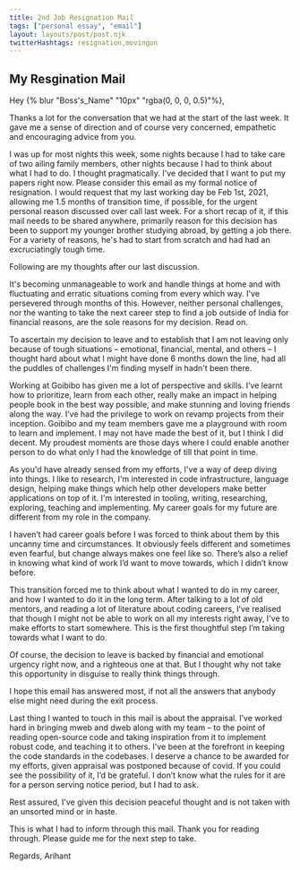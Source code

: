 ```yaml
---
title: 2nd Job Resignation Mail
tags: ["personal essay", "email"]
layout: layouts/post/post.njk
twitterHashtags: resignation,movingon
---
```


## My Resgination Mail

 Hey {% blur "Boss's_Name" "10px" "rgba(0, 0, 0, 0.5)"%},

Thanks a lot for the conversation that we had at the start of the last week. It gave me a sense of direction and of course very concerned, empathetic and encouraging advice from you.

I was up for most nights this week, some nights because I had to take care of two ailing family members, other nights because I had to think about what I had to do. I thought pragmatically. I've decided that I want to put my papers right now. Please consider this email as my formal notice of resignation. I would request that my last working day be Feb 1st, 2021, allowing me 1.5 months of transition time, if possible, for the urgent personal reason discussed over call last week. For a short recap of it, if this mail needs to be shared anywhere, primarily reason for this decision has been to support my younger brother studying abroad, by getting a job there. For a variety of reasons, he's had to start from scratch and had had an excruciatingly tough time.

Following are my thoughts after our last discussion.

It's becoming unmanageable to work and handle things at home and with fluctuating and erratic situations coming from every which way. I've persevered through months of this. However, neither personal challenges, nor the wanting to take the next career step to find a job outside of India for financial reasons, are the sole reasons for my decision. Read on.

To ascertain my decision to leave and to establish that I am not leaving only because of tough situations – emotional, financial, mental, and others – I thought hard about what I might have done 6 months down the line, had all the puddles of challenges I'm finding myself in hadn't been there.

Working at Goibibo has given me a lot of perspective and skills. I’ve learnt how to prioritize, learn from each other, really make an impact in helping people book in the best way possible, and make stunning and loving friends along the way. I’ve had the privilege to work on revamp projects from their inception. Goibibo and my team members gave me a playground with room to learn and implement. I may not have made the best of it, but I think I did decent. My proudest moments are those days where I could enable another person to do what only I had the knowledge of till that point in time.

As you'd have already sensed from my efforts, I've a way of deep diving into things. I like to research, I'm interested in code infrastructure, language design, helping make things which help other developers make better applications on top of it. I'm interested in tooling, writing, researching, exploring, teaching and implementing. My career goals for my future are different from my role in the company.

I haven’t had career goals before I was forced to think about them by this uncanny time and circumstances. It obviously feels different and sometimes even fearful, but change always makes one feel like so. There’s also a relief in knowing what kind of work I’d want to move towards, which I didn’t know before.

This transition forced me to think about what I wanted to do in my career, and how I wanted to do it in the long term. After talking to a lot of old mentors, and reading a lot of literature about coding careers, I've realised that though I might not be able to work on all my interests right away, I've to make efforts to start somewhere. This is the first thoughtful step I’m taking towards what I want to do.

Of course, the decision to leave is backed by financial and emotional urgency right now, and a righteous one at that. But I thought why not take this opportunity in disguise to really think things through.

I hope this email has answered most, if not all the answers that anybody else might need during the exit process.

Last thing I wanted to touch in this mail is about the appraisal. I’ve worked hard in bringing mweb and dweb along with my team – to the point of reading open-source code and taking inspiration from it to implement robust code, and teaching it to others. I've been at the forefront in keeping the code standards in the codebases. I deserve a chance to be awarded for my efforts, given appraisal was postponed because of covid. If you could see the possibility of it, I’d be grateful. I don’t know what the rules for it are for a person serving notice period, but I had to ask.

Rest assured, I've given this decision peaceful thought and is not taken with an unsorted mind or in haste.

This is what I had to inform through this mail. Thank you for reading through. Please guide me for the next step to take.

Regards,
Arihant
